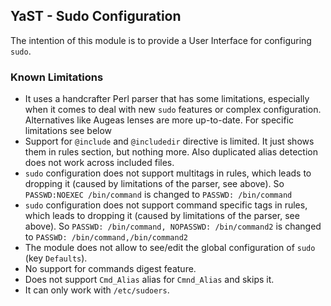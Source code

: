 ## YaST - Sudo Configuration

The intention of this module is to provide a User Interface for configuring
`sudo`.

### Known Limitations

- It uses a handcrafter Perl parser that has some limitations, especially when
  it comes to deal with new `sudo` features or complex configuration.
  Alternatives like Augeas lenses are more up-to-date. For specific limitations
  see below
- Support for `@include` and `@includedir` directive is limited. It just shows
  them in rules section, but nothing more. Also duplicated alias detection does
  not work across included files.
- `sudo` configuration does not support multitags in rules, which leads to
  dropping it (caused by limitations of the parser, see above).
  So `PASSWD:NOEXEC /bin/command` is changed to `PASSWD: /bin/command`
- `sudo` configuration does not support command specific tags in rules, which leads to
  dropping it (caused by limitations of the parser, see above).
  So `PASSWD: /bin/command, NOPASSWD: /bin/command2` is changed to
  `PASSWD: /bin/command,/bin/command2`
- The module does not allow to see/edit the global configuration of `sudo` (key
  `Defaults`).
- No support for commands digest feature.
- Does not support `Cmd_Alias` alias for `Cmnd_Alias` and skips it.
- It can only work with `/etc/sudoers`.
